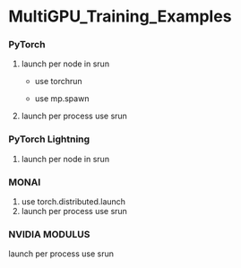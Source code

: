 # MultiGPU_Training_Examples
### PyTorch 
  1. launch per node in srun
    
     - use torchrun
    
     - use mp.spawn
    
  2. launch per process use srun
### PyTorch Lightning
  1. launch per node in srun
### MONAI
  1. use torch.distributed.launch
  2. launch per process use srun
### NVIDIA MODULUS
  launch per process use srun

